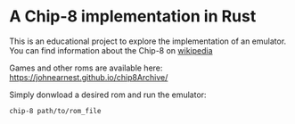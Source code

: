 # A Chip-8 implementation in Rust
This is an educational project to explore the implementation of an emulator.
You can find information about the Chip-8 on [wikipedia](https://en.wikipedia.org/wiki/CHIP-8)

Games and other roms are available here: https://johnearnest.github.io/chip8Archive/

Simply donwload a desired rom and run the emulator:
```
chip-8 path/to/rom_file
```
